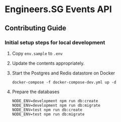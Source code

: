 # Engineers.SG Events API

## Contributing Guide

### Initial setup steps for local development

1. Copy `env.sample` to `.env`
2. Update the contents appropriately.
3. Start the Postgres and Redis datastore on Docker

    ```
    docker-compose -f docker-compose-dev.yml up -d
    ```

4. Prepare the databases

    ```
    NODE_ENV=development npm run db:create
    NODE_ENV=development npm run db:migrate
    NODE_ENV=test npm run db:create
    NODE_ENV=test npm run db:migrate
    ```
